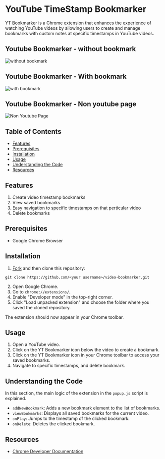 # YouTube TimeStamp Bookmarker

YT Bookmarker is a Chrome extension that enhances the experience of watching YouTube videos by allowing users to create and manage bookmarks with custom notes at specific timestamps in YouTube videos.

## Youtube Bookmarker - without bookmark

![without bookmark](https://github.com/Karan9927/Team-2-Projects/assets/124122714/0b6f5573-bae8-403f-8c90-c6063bc4cceb)

## Youtube Bookmarker - With bookmark

![with bookmark](https://github.com/Karan9927/Team-2-Projects/assets/124122714/a95f136e-e525-4d98-87d8-cf17dd58e47e)

## Youtube Bookmarker - Non youtube page

![Non Youtube Page](https://github.com/Karan9927/Team-2-Projects/assets/124122714/3bc9933e-7207-4b74-86d5-fc5350999a34)


## Table of Contents

- [Features](#features)
- [Prerequisites](#prerequisites)
- [Installation](#installation)
- [Usage](#usage)
- [Understanding the Code](#understanding-the-code)
- [Resources](#resources)

## Features

1. Create video timestamp bookmarks
2. View saved bookmarks
3. Easy navigation to specific timestamps on that perticular video
4. Delete bookmarks

## Prerequisites

- Google Chrome Browser

## Installation

1. [Fork](https://docs.github.com/en/get-started/quickstart/fork-a-repo) and then clone this repository:

```
git clone https://github.com/<your username>/video-bookmarker.git
```

2. Open Google Chrome.
3. Go to `chrome://extensions/`.
4. Enable "Developer mode" in the top-right corner.
5. Click "Load unpacked extension" and choose the folder where you saved the cloned repository.

The extension should now appear in your Chrome toolbar.

## Usage

1. Open a YouTube video.
2. Click on the YT Bookmarker icon below the video to create a bookmark.
3. Click on the YT Bookmarker icon in your Chrome toolbar to access your saved bookmarks.
4. Navigate to specific timestamps, and delete bookmark.

## Understanding the Code

In this section, the main logic of the extension in the `popup.js` script is explained.

- `addNewBookmark`: Adds a new bookmark element to the list of bookmarks.
- `viewBookmarks`: Displays all saved bookmarks for the current video.
- `onPlay`: Jumps to the timestamp of the clicked bookmark.
- `onDelete`: Deletes the clicked bookmark.

## Resources

- [Chrome Developer Documentation](https://developer.chrome.com/docs/extensions/mv3/)
